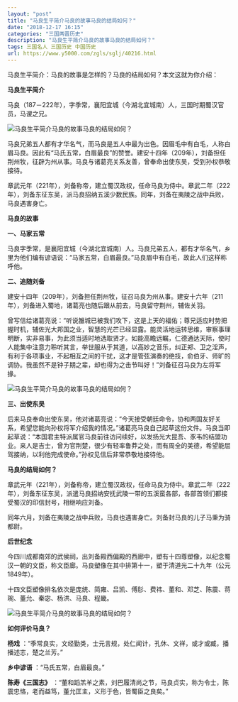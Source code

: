 ```yaml
---
layout: "post"
title: "马良生平简介马良的故事马良的结局如何？"
date: "2018-12-17 16:15"
categories: "三国两晋历史"
description: "马良生平简介马良的故事马良的结局如何？"
tags: 三国名人 三国历史 中国历史
url: https://www.y5000.com/zgls/sglj/40216.html
---
```






马良生平简介：马良的故事是怎样的？马良的结局如何？本文这就为你介绍：

 **马良生平简介**

马良（187－222年），字季常，襄阳宜城（今湖北宜城南）人，三国时期蜀汉官员，马谡之兄。

![马良生平简介马良的故事马良的结局如何？](https://img.y5000.com/uploads/allimg/190116/05eaa91c4b56530403365fdcb002c3c7.jpg)

马良兄弟五人都有才华名气，而马良是五人中最为出色。因眉毛中有白毛，人称白眉马良。因此有“马氏五常，白眉最良”的赞誉。建安十四年（209年），刘备担任荆州牧，征辟为州从事。马良与诸葛亮关系友善，曾奉命出使东吴，受到孙权恭敬接待。

章武元年（221年），刘备称帝，建立蜀汉政权，任命马良为侍中。章武二年（222年），刘备东征东吴，派马良招纳五溪少数民族。同年，刘备在夷陵之战中兵败，马良遇害身亡。

 **马良的故事**

 **一、马家五常**

马良字季常，是襄阳宜城（今湖北宜城南）人。马良兄弟五人，都有才华名气，乡里为他们编有谚语说：“马家五常，白眉最良。”马良眉中有白毛，故此人们这样称呼他。

 **二、追随刘备**

建安十四年（209年），刘备担任荆州牧，征召马良为州从事。建安十六年（211年），刘备进入蜀地，诸葛亮也随后跟从前去，马良留守荆州，辅佐关羽。

曾写信给诸葛亮说：“听说雒城已被我们攻下，这是上天的福佑；尊兄适应时势把握时机，辅佐光大邦国之业，智慧的光芒已经显露。能灵活地运转思维，审察事理明断，实非易事，为此须当适时地选取贤才。如能高瞻远瞩，仁德通达天际，使时人能集中注意力聆听其言，举世服从于其道，以高妙之音乐，纠正郑、卫之淫声，有利于各项事业，不起相互之间的干扰，这才是管弦演奏的绝技，俞伯牙、师旷的调协。我虽然不是钟子期之辈，却也得为之击节叫好！”刘备征召马良为左将军掾。

![马良生平简介马良的故事马良的结局如何？](https://img.y5000.com/uploads/allimg/190116/d9ab0cf7269f602a78e1ed60a272b3b5.jpg)

 **三、出使东吴**

后来马良奉命出使东吴，他对诸葛亮说：“今天接受朝廷命令，协和两国友好关系，希望您能向孙权将军介绍我的情况。”诸葛亮马良自己起草这份文件。马良当即起草说：“本国君主特派属官马良前往访问续好，以发扬光大昆吾、豕韦的结盟功业。来人是吉士，曾为官荆楚，很少有轻率鲁莽之处，而有周全的美德，希望能屈驾接纳，以利他完成使命。”孙权见信后非常恭敬地接待他。

 **马良的结局如何？**

章武元年（221年），刘备称帝，建立蜀汉政权，任命马良为侍中。章武二年（222年），刘备东征东吴，派遣马良招纳安抚武陵一带的五溪蛮各部，各部首领们都接受蜀汉的印信封号，相继响应刘备。  

同年六月，刘备在夷陵之战中兵败，马良也遇害身亡。刘备封马良的儿子马秉为骑都尉。

 **后世纪念**

今四川成都南郊的武侯祠，出刘备殿西偏殿的西廊中，塑有十四尊塑像，以纪念蜀汉一朝的文臣，称文臣廊。马良塑像在其中排第十一，塑于清道光二十九年（公元1849年）。

十四文臣塑像排名依次是庞统、简雍、吕凯、傅肜、费祎、董和、邓芝、陈震、蒋琬、董允、秦宓、杨洪、马良、程畿。

![马良生平简介马良的故事马良的结局如何？](https://img.y5000.com/uploads/allimg/190116/6dbd554da7b3a288bc982c255ec9c70a.jpg)

 **如何评价马良？**

 **杨戏** ：“季常良实，文经勤类，士元言规，处仁闻计，孔休、文祥，或才或臧，播播述志，楚之兰芳。”

 **乡中谚语** ：“马氏五常，白眉最良。”

 **陈寿《三国志》** ：“董和蹈羔羊之素，刘巴履清尚之节，马良贞实，称为令士，陈震忠恪，老而益笃，董允匡主，义形于色，皆蜀臣之良矣。”
